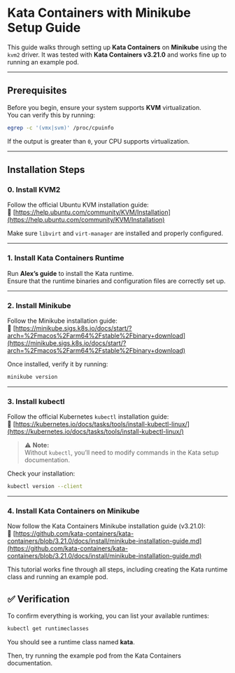 # Kata Containers with Minikube Setup Guide

This guide walks through setting up **Kata Containers** on **Minikube** using the `kvm2` driver. 
It was tested with **Kata Containers v3.21.0** and works fine up to running an example pod.

---

## Prerequisites
Before you begin, ensure your system supports **KVM** virtualization.  
You can verify this by running:

```bash
egrep -c '(vmx|svm)' /proc/cpuinfo
```

If the output is greater than `0`, your CPU supports virtualization.

---

## Installation Steps

### 0. Install KVM2

Follow the official Ubuntu KVM installation guide:  
🔗 [https://help.ubuntu.com/community/KVM/Installation](https://help.ubuntu.com/community/KVM/Installation)

Make sure `libvirt` and `virt-manager` are installed and properly configured.

---

### 1. Install Kata Containers Runtime

Run **Alex’s guide** to install the Kata runtime.  
Ensure that the runtime binaries and configuration files are correctly set up.

---

### 2. Install Minikube

Follow the Minikube installation guide:  
🔗 [https://minikube.sigs.k8s.io/docs/start/?arch=%2Fmacos%2Farm64%2Fstable%2Fbinary+download](https://minikube.sigs.k8s.io/docs/start/?arch=%2Fmacos%2Farm64%2Fstable%2Fbinary+download)

Once installed, verify it by running:

```bash
minikube version
```

---

### 3. Install kubectl

Follow the official Kubernetes `kubectl` installation guide:  
🔗 [https://kubernetes.io/docs/tasks/tools/install-kubectl-linux/](https://kubernetes.io/docs/tasks/tools/install-kubectl-linux/)

> ⚠️ **Note:**  
> Without `kubectl`, you’ll need to modify commands in the Kata setup documentation.

Check your installation:

```bash
kubectl version --client
```

---

### 4. Install Kata Containers on Minikube

Now follow the Kata Containers Minikube installation guide (v3.21.0):  
🔗 [https://github.com/kata-containers/kata-containers/blob/3.21.0/docs/install/minikube-installation-guide.md](https://github.com/kata-containers/kata-containers/blob/3.21.0/docs/install/minikube-installation-guide.md)

This tutorial works fine through all steps, including creating the Kata runtime class and running an example pod.

## ✅ Verification

To confirm everything is working, you can list your available runtimes:

```bash
kubectl get runtimeclasses
```

You should see a runtime class named **kata**.

Then, try running the example pod from the Kata Containers documentation.
